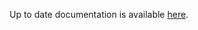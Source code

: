 <!-- DO NOT EDIT THIS FILE MANUALLY -->
<!-- Please read https://github.com/linuxserver/docker-rdesktop/blob/debian-xfce/.github/CONTRIBUTING.md -->
Up to date documentation is available [here](https://github.com/linuxserver/docker-rdesktop/blob/master/README.md).
